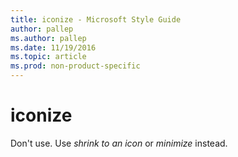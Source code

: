 ```yaml
---
title: iconize - Microsoft Style Guide
author: pallep
ms.author: pallep
ms.date: 11/19/2016
ms.topic: article
ms.prod: non-product-specific
---
```


# iconize

Don't use. Use *shrink to an icon* or *minimize* instead.
